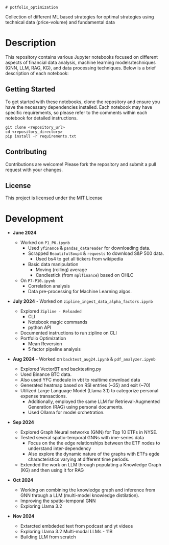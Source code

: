     # potfolio_optimization
Collection of different ML based strategies for optimal strategies using technical data (price-volume) and fundamental data

# Description
This repository contains various Jupyter notebooks focused on different aspects of financial data analysis, machine learning models/techniques (GNN, LLM, RAG, KG), and data processing techniques. Below is a brief description of each notebook:

## Getting Started
To get started with these notebooks, clone the repository and ensure you have the necessary dependencies installed. Each notebook may have specific requirements, so please refer to the comments within each notebook for detailed instructions.

```
git clone <repository_url>
cd <repository_directory>
pip install -r requirements.txt
```


## Contributing
Contributions are welcome! Please fork the repository and submit a pull request with your changes.

## License
This project is licensed under the MIT License


# Development
* **June 2024**
    * Worked on `P1_P6.ipynb`
        * Used `yfinance` & `pandas_datareader` for downloading data.
        * Scrapped `BeautifulSoup4` & `requests` to download S&P 500 data.
            * Used bs4 to get all tickers from wikipedia
        * Basic data manipulation
            * Moving (rolling) average
            * Candlestick (from `mplfinance`) based on OHLC
    * On `P7-P10.ipynb`
        * Correlation analysis
        * Data pre-processing for Machine Learning algos. 

* **July 2024** - Worked on `zipline_ingest_data_alpha_factors.ipynb`
    *  Explored `Zipline - Reloaded`
        * CLI
        * Notebook magic commands
        * python API
    * Documented instructions to run zipline on CLI
    * Portfolio Optimization
        * Mean Reversion
        * 5 factor pipeline analysis

* **Aug 2024** - Worked on `backtest_aug24.ipynb` & `pdf_analyzer.ipynb`
    * Explored VectorBT and backtesting.py
    * Used Binance BTC data.
    * Also used YFC modeule in vbt to realtime download data
    * Generated heatmap based on RSI entries (~35) and exit (~70)
    * Utilized Large Language Model (Llama 3.1) to categorize personal expense transactions.
        * Additionally, employed the same LLM for Retrieval-Augmented Generation (RAG) using personal documents.
        * Used Ollama for model orchetration.
 
* **Sep 2024**
    * Explored Graph Neural networks (GNN) for Top 10 ETFs in NYSE.
    * Tested several spatio-temporal GNNs with ime-series data
        * Focus on the the edge relationships between the ETF nodes to understand inter-dependency
        * Also explore the dynamic nature of the graphs with ETFs egde characteristics varying at different time periods.
    * Extended the work on LLM through populating a Knowledge Graph (KG) and then using it for RAG

* **Oct 2024**
    * Working on combining the knowledge graph and inference from GNN through a LLM (multi-model knowledge distilation).
    * Improving the spatio-temporal GNN
    * Exploring Llama 3.2

* **Nov 2024**
    * Extarcted embdeded text from podcast and yt videos
    * Exploring Llama 3.2 Multi-modal LLMs - 11B
    * Building LLM from scratch
